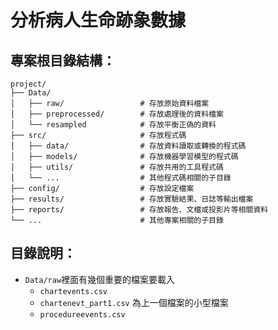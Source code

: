 # 分析病人生命跡象數據


## 專案根目錄結構：
```
project/
├── Data/
│   ├── raw/                 # 存放原始資料檔案
│   ├── preprocessed/        # 存放處理後的資料檔案
│   └── resampled            # 存放平衡正偽的資料
├── src/                     # 存放程式碼
│   ├── data/                # 存放資料讀取或轉換的程式碼
│   ├── models/              # 存放機器學習模型的程式碼
│   ├── utils/               # 存放共用的工具程式碼
│   └── ...                  # 其他程式碼相關的子目錄
├── config/                  # 存放設定檔案
├── results/                 # 存放實驗結果、日誌等輸出檔案
├── reports/                 # 存放報告、文檔或投影片等相關資料
└── ...                      # 其他專案相關的子目錄
```
## 目錄說明：
- `Data/raw`裡面有幾個重要的檔案要載入
    - `chartevents.csv`
    - `chartenevt_part1.csv` 為上一個檔案的小型檔案
    - `procedureevents.csv`
